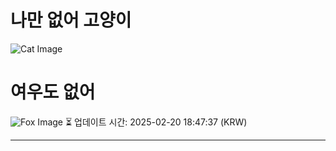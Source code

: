 
# 나만 없어 고양이

![Cat Image](https://cdn2.thecatapi.com/images/MTcwOTI4NQ.jpg)

# 여우도 없어
![Fox Image](https://randomfox.ca/images/35.jpg)
⏳ 업데이트 시간: 2025-02-20 18:47:37 (KRW)

---
